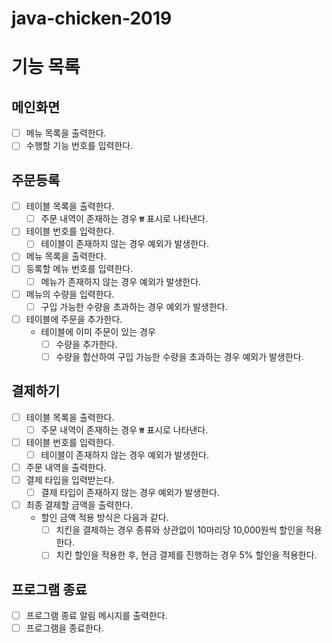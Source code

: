 # java-chicken-2019

# 기능 목록

## 메인화면
* [ ] 메뉴 목록을 출력한다.
* [ ] 수행할 기능 번호를 입력한다.

## 주문등록
* [ ] 테이블 목록을 출력한다.
    * [ ] 주문 내역이 존재하는 경우 `₩` 표시로 나타낸다.
* [ ] 테이블 번호를 입력한다.
    * [ ] 테이블이 존재하지 않는 경우 예외가 발생한다.
* [ ] 메뉴 목록을 출력한다.
* [ ] 등록할 메뉴 번호를 입력한다.
    * [ ] 메뉴가 존재하지 않는 경우 예외가 발생한다.
* [ ] 메뉴의 수량을 입력한다.
    * [ ] 구입 가능한 수량을 초과하는 경우 예외가 발생한다.
* [ ] 테이블에 주문을 추가한다.
    * 테이블에 이미 주문이 있는 경우
        * [ ] 수량을 추가한다.
        * [ ] 수량을 합산하여 구입 가능한 수량을 초과하는 경우 예외가 발생한다.

## 결제하기
* [ ] 테이블 목록을 출력한다.
    * [ ] 주문 내역이 존재하는 경우 `₩` 표시로 나타낸다.
* [ ] 테이블 번호를 입력한다.
    * [ ] 테이블이 존재하지 않는 경우 예외가 발생한다.
* [ ] 주문 내역을 출력한다.
* [ ] 결제 타입을 입력받는다.
    * [ ] 결제 타입이 존재하지 않는 경우 예외가 발생한다.
* [ ] 최종 결제할 금액을 출력한다.
    * 할인 금액 적용 방식은 다음과 같다.
        * [ ] 치킨을 결제하는 경우 종류와 상관없이 10마리당 10,000원씩 할인을 적용한다.
        * [ ] 치킨 할인을 적용한 후, 현금 결제를 진행하는 경우 5% 할인을 적용한다.

## 프로그램 종료
* [ ] 프로그램 종료 알림 메시지를 출력한다.
* [ ] 프로그램을 종료한다.
